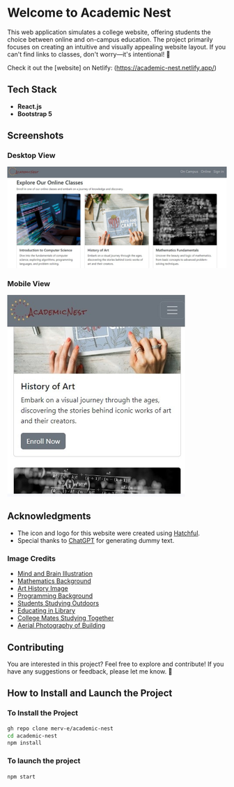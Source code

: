 # Welcome to Academic Nest

This web application simulates a college website, offering students the choice between online and on-campus education. The project primarily focuses on creating an intuitive and visually appealing website layout. If you can't find links to classes, don't worry—it's intentional! 🙂

Check it out the [website] on Netlify: (https://academic-nest.netlify.app/)

## Tech Stack
- **React.js**
- **Bootstrap 5**

<!-- Screenshots -->
## Screenshots

### Desktop View
![Desktop Screenshot](./screenshots/desktop.jpg)

### Mobile View
![Mobile Screenshot](./screenshots/mobile.jpg)

## Acknowledgments
- The icon and logo for this website were created using [Hatchful](https://www.shopify.com/tools/logo-maker/).
- Special thanks to [ChatGPT](https://chat.openai.com) for generating dummy text.

### Image Credits
- [Mind and Brain Illustration](https://pixabay.com/illustrations/mind-brain-mindset-perception-544404/)
- [Mathematics Background](https://pixabay.com/photos/math-work-mathematics-formulas-4711302/)
- [Art History Image](https://www.freepik.com/free-photo/blooming-floral-arts-crafts-nature_17129319.htm#query=art%20history%20online%20course&position=38&from_view=keyword&track=ais&uuid=e5a7afda-eca9-4a34-b788-8271f7ac7e1e)
- [Programming Background](https://www.freepik.com/free-photo/programming-background-with-person-working-with-codes-computer_38669459.htm#query=computer%20science&position=0&from_view=search&track=ais&uuid=87af6c86-5451-4100-a5d7-e414a9d7e3c4)
- [Students Studying Outdoors](https://www.freepik.com/free-photo/group-students-with-books-tablet-are-studying-outdoors-together-sitting-grass_2583681.htm#query=colleges%20orientation&position=2&from_view=keyword&track=ais&uuid=54550f0d-801e-490a-9153-b62aae296916)
- [Educating in Library](https://www.freepik.com/free-photo/boy-girl-educating-library_1363443.htm#query=student%20services&position=1&from_view=keyword&track=ais&uuid=dd8b966f-bfa1-4c94-9c82-d16f2768b500)
- [College Mates Studying Together](https://www.freepik.com/free-photo/college-mates-studying-together_16294771.htm#query=studying%20together&position=4&from_view=search&track=ais&uuid=1594d951-5495-41d9-b23b-2c397066a4a3)
- [Aerial Photography of Building](https://unsplash.com/photos/aerial-photography-green-and-white-concrete-building-kfwPJieZVwI)

## Contributing

You are interested in this project? Feel free to explore and contribute! If you have any suggestions or feedback, please let me know. 🚀

## How to Install and Launch the Project

### To Install the Project
```bash
gh repo clone merv-e/academic-nest
cd academic-nest
npm install
```
### To launch the project
`npm start`
